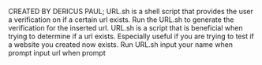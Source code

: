 CREATED BY DERICUS PAUL; 
URL.sh is a shell script that provides the user a verification on if a certain url exists.
Run the URL.sh to generate the verification for the inserted url.
URL.sh is a script that is beneficial when trying to determine if a url exists. Especially useful if you are trying to test if a website you created now exists.
Run URL.sh
input your name when prompt
input url when prompt